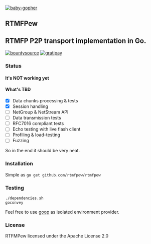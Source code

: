 [![baby-gopher](http://www.babygopher.org/images/babygopher-badge.png)](http://www.babygopher.org)

## RTMFPew
RTMFP P2P transport implementation in Go.
-----------------------------------------
[![bountysource](https://www.bountysource.com/badge/team?team_id=47410)](https://www.bountysource.com/teams/rtmfpew)
[![gratipay](https://img.shields.io/gratipay/VoidNugget.svg)](https://gratipay.com/VoidNugget)

### Status

#### It's NOT working yet

#### What's TBD
 - [x] Data chunks processing & tests
 - [x] Session handling
 - [ ] NetGroup & NetStream API
 - [ ] Data transmission tests
 - [ ] RFC7016 compliant tests
 - [ ] Echo testing with live flash client
 - [ ] Profiling & load-testing
 - [ ] Fuzzing

So in the end it should be very neat.

### Installation
Simple as
``` go get github.com/rtmfpew/rtmfpew ```

### Testing
```
./dependencies.sh
goconvey
```

Feel free to use [goop](https://github.com/nitrous-io/goop) as isolated environment provider.

### License
RTFMPew licensed under the Apache License 2.0
